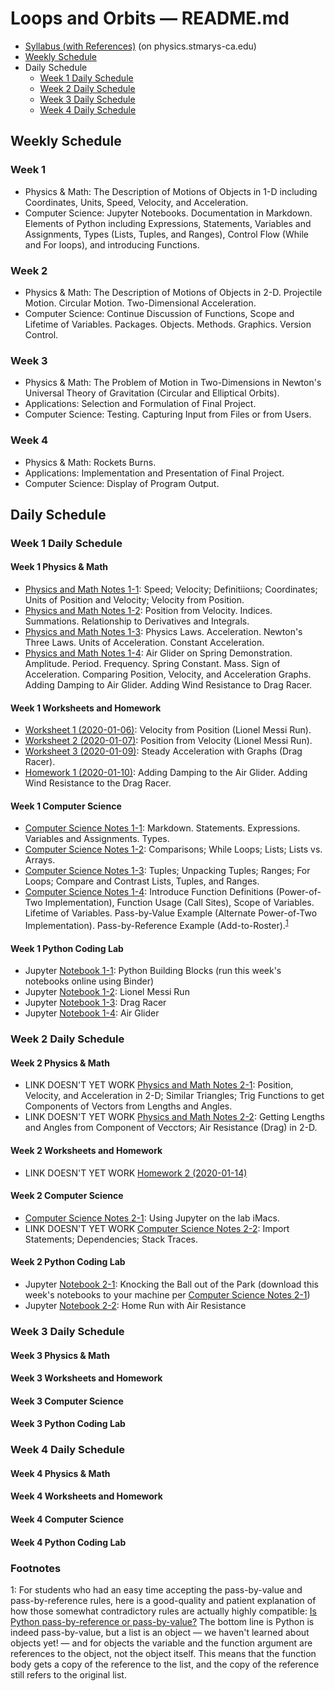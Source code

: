 # Loops and Orbits &mdash; README.md

* [Syllabus (with References)](http://physics.stmarys-ca.edu/faculty/brianhill/courses/Jan033/20J/index.html) (on physics.stmarys-ca.edu)
* [Weekly Schedule](#weekly-schedule)
* Daily Schedule
  * [Week 1 Daily Schedule](#week-1-daily-schedule)
  * [Week 2 Daily Schedule](#week-2-daily-schedule)
  * [Week 3 Daily Schedule](#week-3-daily-schedule)
  * [Week 4 Daily Schedule](#week-4-daily-schedule)

## Weekly Schedule

### Week 1

* Physics &amp; Math: The Description of Motions of Objects in 1-D including Coordinates, Units, Speed, Velocity, and Acceleration.
* Computer Science: Jupyter Notebooks. Documentation in Markdown. Elements of Python including Expressions, Statements, Variables and Assignments, Types (Lists, Tuples, and Ranges), Control Flow (While and For loops), and introducing Functions.

### Week 2

* Physics &amp; Math: The Description of Motions of Objects in 2-D. Projectile Motion. Circular Motion. Two-Dimensional Acceleration.
* Computer Science: Continue Discussion of Functions, Scope and Lifetime of Variables. Packages. Objects. Methods. Graphics. Version Control.

### Week 3

* Physics &amp; Math: The Problem of Motion in Two-Dimensions in Newton's Universal Theory of Gravitation (Circular and Elliptical Orbits).
* Applications: Selection and Formulation of Final Project.
* Computer Science: Testing. Capturing Input from Files or from Users.
	
### Week 4

* Physics &amp; Math: Rockets Burns.
* Applications: Implementation and Presentation of Final Project.
* Computer Science: Display of Program Output.

## Daily Schedule

### Week 1 Daily Schedule

#### Week 1 Physics &amp; Math

* [Physics and Math Notes 1-1](./physics_and_math/lao-1-1-pm.pdf): Speed; Velocity; Definitiions; Coordinates; Units of Position and Velocity; Velocity from Position.
* [Physics and Math Notes 1-2](./physics_and_math/lao-1-2-pm.pdf): Position from Velocity. Indices. Summations. Relationship to Derivatives and Integrals.
* [Physics and Math Notes 1-3](./physics_and_math/lao-1-3-pm.pdf): Physics Laws. Acceleration. Newton's Three Laws. Units of Acceleration. Constant Acceleration.
* [Physics and Math Notes 1-4](./physics_and_math/lao-1-4-pm.pdf): Air Glider on Spring Demonstration. Amplitude. Period. Frequency. Spring Constant. Mass. Sign of Acceleration. Comparing Position, Velocity, and Acceleration Graphs. Adding Damping to Air Glider. Adding Wind Resistance to Drag Racer.

#### Week 1 Worksheets and Homework

* [Worksheet 1 (2020-01-06)](./worksheets/lao-1-1-ws1.pdf): Velocity from Position (Lionel Messi Run).
* [Worksheet 2 (2020-01-07)](./worksheets/lao-1-2-ws2.pdf): Position from Velocity (Lionel Messi Run).
* [Worksheet 3 (2020-01-09)](./worksheets/lao-1-3-ws3.pdf): Steady Acceleration with Graphs (Drag Racer).
* [Homework 1 (2020-01-10)](./homework/lao-hw1.pdf): Adding Damping to the Air Glider. Adding Wind Resistance to the Drag Racer.
	
#### Week 1 Computer Science

* [Computer Science Notes 1-1](./computer_science/lao-1-1-cs.pdf): Markdown. Statements. Expressions. Variables and Assignments. Types.
* [Computer Science Notes 1-2](./computer_science/lao-1-2-cs.pdf): Comparisons; While Loops; Lists; Lists vs. Arrays.
* [Computer Science Notes 1-3](./computer_science/lao-1-3-cs.pdf): Tuples; Unpacking Tuples; Ranges; For Loops; Compare and Contrast Lists, Tuples, and Ranges.
* [Computer Science Notes 1-4](./computer_science/lao-1-4-cs.pdf): Introduce Function Definitions (Power-of-Two Implementation), Function Usage (Call Sites), Scope of Variables. Lifetime of Variables. Pass-by-Value Example (Alternate Power-of-Two Implementation). Pass-by-Reference Example (Add-to-Roster).<sup>[1](#footnote1)</sup>

#### Week 1 Python Coding Lab

* Jupyter [Notebook 1-1](https://mybinder.org/v2/gh/observatree/loops-and-orbits/master?filepath=notebooks%2Flao-1-1.ipynb): Python Building Blocks (run this week's notebooks online using Binder)
* Jupyter [Notebook 1-2](https://mybinder.org/v2/gh/observatree/loops-and-orbits/master?filepath=notebooks%2Flao-1-2.ipynb): Lionel Messi Run
* Jupyter [Notebook 1-3](https://mybinder.org/v2/gh/observatree/loops-and-orbits/master?filepath=notebooks%2Flao-1-3.ipynb): Drag Racer
* Jupyter [Notebook 1-4](https://mybinder.org/v2/gh/observatree/loops-and-orbits/master?filepath=notebooks%2Flao-1-4.ipynb): Air Glider
	
### Week 2 Daily Schedule

#### Week 2 Physics &amp; Math

* LINK DOESN'T YET WORK [Physics and Math Notes 2-1](./physics_and_math/lao-2-1-pm.pdf): Position, Velocity, and Acceleration in 2-D; Similar Triangles; Trig Functions to get Components of Vectors from Lengths and Angles.
* LINK DOESN'T YET WORK [Physics and Math Notes 2-2](./physics_and_math/lao-2-2-pm.pdf): Getting Lengths and Angles from Component of Vecctors; Air Resistance (Drag) in 2-D.

#### Week 2 Worksheets and Homework

* LINK DOESN'T YET WORK [Homework 2 (2020-01-14)](./homework/lao-hw2.pdf)

#### Week 2 Computer Science

* [Computer Science Notes 2-1](./computer_science/lao-2-1-cs.pdf): Using Jupyter on the lab iMacs.
* LINK DOESN'T YET WORK [Computer Science Notes 2-2](./computer_science/lao-2-2-cs.pdf): Import Statements; Dependencies; Stack Traces.

#### Week 2 Python Coding Lab
	
* Jupyter [Notebook 2-1](https://github.com/observatree/loops-and-orbits/blob/master/notebooks/lao-2-1.ipynb): Knocking the Ball out of the Park (download this week's notebooks to your machine per [Computer Science Notes 2-1](./computer_science/lao-2-1-cs.pdf))
* Jupyter [Notebook 2-2](https://github.com/observatree/loops-and-orbits/blob/master/notebooks/lao-2-2.ipynb): Home Run with Air Resistance

### Week 3 Daily Schedule

#### Week 3 Physics &amp; Math

#### Week 3 Worksheets and Homework
	
#### Week 3 Computer Science

#### Week 3 Python Coding Lab

### Week 4 Daily Schedule

#### Week 4 Physics &amp; Math

#### Week 4 Worksheets and Homework
	
#### Week 4 Computer Science

#### Week 4 Python Coding Lab

### Footnotes

<a name="footnote1">1</a>: For students who had an easy time accepting the pass-by-value and pass-by-reference rules, here is a good-quality and patient explanation of how those somewhat contradictory rules are actually highly compatible: [Is Python pass-by-reference or pass-by-value?](https://robertheaton.com/2014/02/09/pythons-pass-by-object-reference-as-explained-by-philip-k-dick/) The bottom line is Python is indeed pass-by-value, but a list is an object &mdash; we haven't learned about objects yet! &mdash; and for objects the variable and the function argument are references to the object, not the object itself. This means that the function body gets a copy of the reference to the list, and the copy of the reference still refers to the original list.
